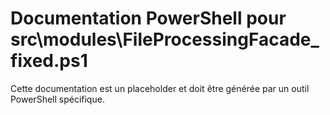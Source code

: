 # Documentation PowerShell pour src\modules\FileProcessingFacade_fixed.ps1

Cette documentation est un placeholder et doit être générée par un outil PowerShell spécifique.

